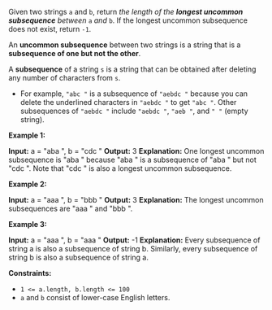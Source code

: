 Given two strings `a` and `b`, return _the length of the **longest uncommon subsequence** between_ `a` _and_ `b`. If the longest uncommon subsequence does not exist, return `-1`.

An **uncommon subsequence** between two strings is a string that is a **subsequence of one but not the other**.

A **subsequence** of a string `s` is a string that can be obtained after deleting any number of characters from `s`.

*   For example, `"abc "` is a subsequence of `"aebdc "` because you can delete the underlined characters in `"aebdc "` to get `"abc "`. Other subsequences of `"aebdc "` include `"aebdc "`, `"aeb "`, and `" "` (empty string).

**Example 1:**

**Input:** a =  "aba ", b =  "cdc "
**Output:** 3
**Explanation:** One longest uncommon subsequence is  "aba " because  "aba " is a subsequence of  "aba " but not  "cdc ".
Note that  "cdc " is also a longest uncommon subsequence.

**Example 2:**

**Input:** a =  "aaa ", b =  "bbb "
**Output:** 3
**Explanation:** The longest uncommon subsequences are  "aaa " and  "bbb ".

**Example 3:**

**Input:** a =  "aaa ", b =  "aaa "
**Output:** -1
**Explanation:** Every subsequence of string a is also a subsequence of string b. Similarly, every subsequence of string b is also a subsequence of string a.

**Constraints:**

*   `1 <= a.length, b.length <= 100`
*   `a` and `b` consist of lower-case English letters.